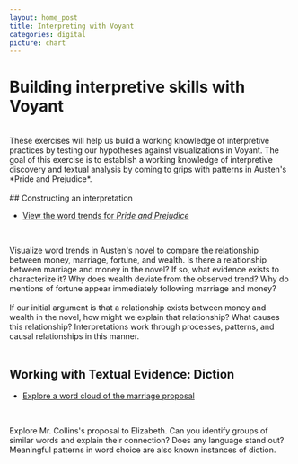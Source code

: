 ```yaml
---
layout: home_post
title: Interpreting with Voyant
categories: digital
picture: chart
---
```


# Building interpretive skills with Voyant
<br>
These exercises will help us build a working knowledge of interpretive practices by testing our hypotheses against visualizations in Voyant. The goal of this exercise is to establish a working knowledge of interpretive discovery and textual analysis by coming to grips with patterns in Austen's *Pride and Prejudice*.
<br>
<br>
## Constructing an interpretation

* [View the word trends for *Pride and Prejudice*](http://voyeurtools.org/tool/TypeFrequenciesChart/?corpus=1394427494945.9567&docIdType=d1394424143935.8d3ae94e-4de9-c4c9-036b-7a112e652610%3Amarriage&docIdType=d1394424143935.8d3ae94e-4de9-c4c9-036b-7a112e652610%3Afortune&docIdType=d1394424143935.8d3ae94e-4de9-c4c9-036b-7a112e652610%3Amoney&stopList=stop.en.taporware.txt&mode=document)

<br>

Visualize word trends in Austen's novel to compare the relationship between money, marriage, fortune, and wealth. Is there a relationship between marriage and money in the novel? If so, what evidence exists to characterize it? Why does wealth deviate from the observed trend? Why do mentions of fortune appear immediately following marriage and money?
<br>
<br>
If our initial argument is that a relationship exists between money and wealth in the novel, how might we explain that relationship? What causes this relationship? Interpretations work through processes, patterns, and causal relationships in this manner.
<br>
<br>

## Working with Textual Evidence: Diction

* [Explore a word cloud of the marriage proposal](http://voyeurtools.org/tool/Cirrus/?corpus=1391185224055.8199&query=&stopList=stop.en.taporware.txt&docIndex=0&docId=d1391182869345.1ee5266b-9f76-97d4-8a0e-4260e6ec1b40)

<br>

Explore Mr. Collins's proposal to Elizabeth. Can you identify groups of similar words and explain their connection? Does any language stand out? Meaningful patterns in word choice are also known instances of diction.